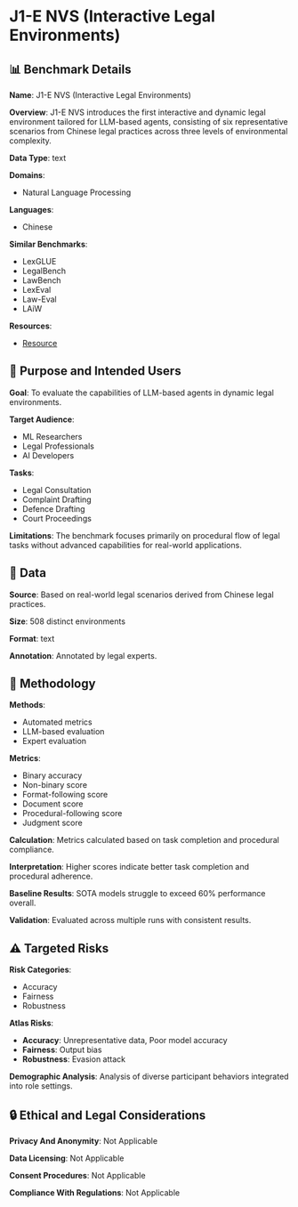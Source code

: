 # J1-E NVS (Interactive Legal Environments)

## 📊 Benchmark Details

**Name**: J1-E NVS (Interactive Legal Environments)

**Overview**: J1-E NVS introduces the first interactive and dynamic legal environment tailored for LLM-based agents, consisting of six representative scenarios from Chinese legal practices across three levels of environmental complexity.

**Data Type**: text

**Domains**:
- Natural Language Processing

**Languages**:
- Chinese

**Similar Benchmarks**:
- LexGLUE
- LegalBench
- LawBench
- LexEval
- Law-Eval
- LAiW

**Resources**:
- [Resource](https://J1Bench.github.io)

## 🎯 Purpose and Intended Users

**Goal**: To evaluate the capabilities of LLM-based agents in dynamic legal environments.

**Target Audience**:
- ML Researchers
- Legal Professionals
- AI Developers

**Tasks**:
- Legal Consultation
- Complaint Drafting
- Defence Drafting
- Court Proceedings

**Limitations**: The benchmark focuses primarily on procedural flow of legal tasks without advanced capabilities for real-world applications.

## 💾 Data

**Source**: Based on real-world legal scenarios derived from Chinese legal practices.

**Size**: 508 distinct environments

**Format**: text

**Annotation**: Annotated by legal experts.

## 🔬 Methodology

**Methods**:
- Automated metrics
- LLM-based evaluation
- Expert evaluation

**Metrics**:
- Binary accuracy
- Non-binary score
- Format-following score
- Document score
- Procedural-following score
- Judgment score

**Calculation**: Metrics calculated based on task completion and procedural compliance.

**Interpretation**: Higher scores indicate better task completion and procedural adherence.

**Baseline Results**: SOTA models struggle to exceed 60% performance overall.

**Validation**: Evaluated across multiple runs with consistent results.

## ⚠️ Targeted Risks

**Risk Categories**:
- Accuracy
- Fairness
- Robustness

**Atlas Risks**:
- **Accuracy**: Unrepresentative data, Poor model accuracy
- **Fairness**: Output bias
- **Robustness**: Evasion attack

**Demographic Analysis**: Analysis of diverse participant behaviors integrated into role settings.

## 🔒 Ethical and Legal Considerations

**Privacy And Anonymity**: Not Applicable

**Data Licensing**: Not Applicable

**Consent Procedures**: Not Applicable

**Compliance With Regulations**: Not Applicable

